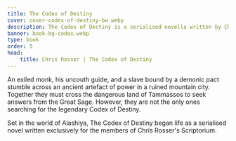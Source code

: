 ```yaml
---
title: The Codex of Destiny
cover: cover-codex-of-destiny-bw.webp
description: The Codex of Destiny is a serialised novella written by Chris Rosser.
banner: book-bg-codex.webp
type: book
order: 5
head:
    title: Chris Rosser | The Codex of Destiny
---
```


An exiled monk, his uncouth guide, and a slave bound by a demonic pact stumble across an ancient artefact of power in a ruined mountain city. Together they must cross the dangerous land of Tammassos to seek answers from the Great Sage. However, they are not the only ones searching for the legendary Codex of Destiny.

Set in the world of Alashiya, The Codex of Destiny began life as a serialised novel written exclusively for the members of Chris Rosser's Scriptorium.
